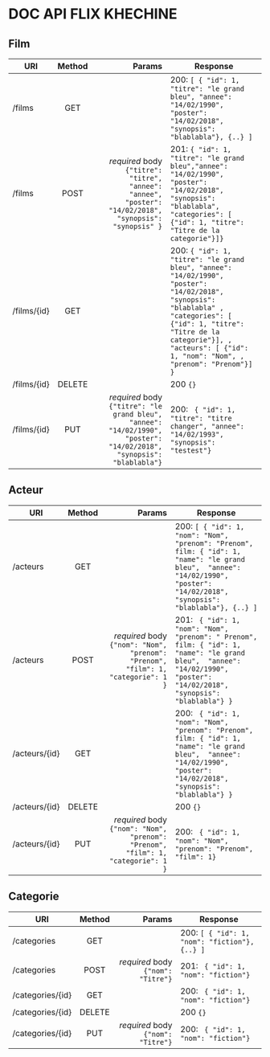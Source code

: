 #  DOC API FLIX KHECHINE

## Film

| URI        | Method           | Params  | Response |
| ---------- |:-------------:| -----:| --- |
| /films   | GET |  | 200: ``` [ { "id": 1, "titre": "le grand bleu", "annee": "14/02/1990", "poster": "14/02/2018", "synopsis": "blablabla"}, {..} ] ``` |
| /films   | POST      |   *required* body ``` {"titre": "titre", "annee": "annee", "poster": "14/02/2018", "synopsis": "synopsis" } ``` | 201: ``` { "id": 1, "titre": "le grand bleu","annee": "14/02/1990", "poster": "14/02/2018", "synopsis": "blablabla", "categories": [ {"id": 1, "titre": "Titre de la categorie"}]} ``` |
| /films/{id}   | GET      |     | 200: ``` { "id": 1, "titre": "le grand bleu", "annee": "14/02/1990", "poster": "14/02/2018", "synopsis": "blablabla" , "categories": [ {"id": 1, "titre": "Titre de la categorie"}], , "acteurs": [ {"id": 1, "nom": "Nom", , "prenom": "Prenom"}] } ``` |
| /films/{id}   | DELETE      |     | 200 ``` {} ``` |
| /films/{id}   | PUT      |  *required* body ``` {"titre": "le grand bleu", "annee": "14/02/1990", "poster": "14/02/2018", "synopsis": "blablabla"} ```   | 200: ``` { "id": 1, "titre": "titre changer", "annee": "14/02/1993", "synopsis": "testest"}``` |
## Acteur


| URI        | Method           | Params  | Response |
| ---------- |:-------------:| -----:| --- |
| /acteurs   | GET |  | 200: ``` [ { "id": 1, "nom": "Nom", "prenom": "Prenom", film: { "id": 1, "name": "le grand bleu",  "annee": "14/02/1990", "poster": "14/02/2018", "synopsis": "blablabla"}, {..} ] ``` |
| /acteurs   | POST      |   *required* body ``` {"nom": "Nom", "prenom": "Prenom", "film": 1, "categorie": 1  } ``` | 201: ``` { "id": 1, "nom": "Nom", "prenom": " Prenom", film: { "id": 1, "name": "le grand bleu",  "annee": "14/02/1990", "poster": "14/02/2018", "synopsis": "blablabla"} }``` | 200: ``` { "id": 1, "nom": "Nom", "prenom": "Prenom", film: { "id": 1, "name": "le grand bleu",  "annee": "14/02/1990", "poster": "14/02/2018", "synopsis": "blablabla"} }``` |
| /acteurs/{id}   | GET      |     | 200: ``` { "id": 1, "nom": "Nom", "prenom": "Prenom", film: { "id": 1, "name": "le grand bleu",  "annee": "14/02/1990", "poster": "14/02/2018", "synopsis": "blablabla"} }``` |
| /acteurs/{id}   | DELETE      |     | 200 ``` {} ``` |
| /acteurs/{id}   | PUT      |  *required* body ``` {"nom": "Nom", "prenom": "Prenom", "film": 1, "categorie": 1  } ```   | 200: ``` { "id": 1, "nom": "Nom", "prenom": "Prenom", "film": 1}``` |


## Categorie

| URI        | Method           | Params  | Response |
| ---------- |:-------------:| -----:| --- |
| /categories   | GET |  | 200: ``` [ { "id": 1, "nom": "fiction"}, {..} ] ``` |
| /categories   | POST      |   *required* body ``` {"nom": "Titre"} ``` | 201: ``` { "id": 1, "nom": "fiction"}``` |
| /categories/{id}   | GET      |     | 200: ``` { "id": 1, "nom": "fiction"}``` |
| /categories/{id}   | DELETE      |     | 200 ``` {} ``` |
| /categories/{id}   | PUT      |  *required* body ``` {"nom": "Titre"} ```   | 200: ``` { "id": 1, "nom": "fiction"}``` |
